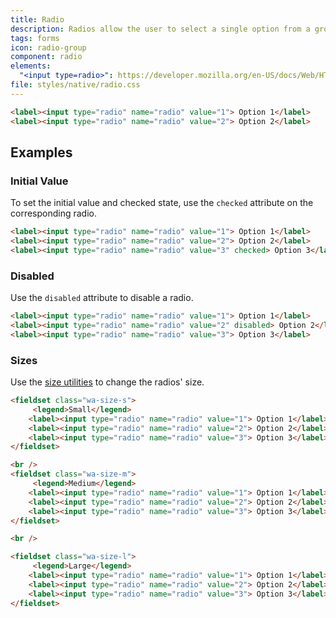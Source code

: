 ```yaml
---
title: Radio
description: Radios allow the user to select a single option from a group.
tags: forms
icon: radio-group
component: radio
elements:
  "<input type=radio>": https://developer.mozilla.org/en-US/docs/Web/HTML/Element/input/radio
file: styles/native/radio.css
---
```


<style>
	label {
		display: inline-block;
	}

	label + label {
		margin-inline-start: var(--wa-space);
	}
</style>

```html {.example}
<label><input type="radio" name="radio" value="1"> Option 1</label>
<label><input type="radio" name="radio" value="2"> Option 2</label>
```

## Examples

### Initial Value

To set the initial value and checked state, use the `checked` attribute on the corresponding radio.

```html {.example}
<label><input type="radio" name="radio" value="1"> Option 1</label>
<label><input type="radio" name="radio" value="2"> Option 2</label>
<label><input type="radio" name="radio" value="3" checked> Option 3</label>
```

### Disabled

Use the `disabled` attribute to disable a radio.

```html {.example}
<label><input type="radio" name="radio" value="1"> Option 1</label>
<label><input type="radio" name="radio" value="2" disabled> Option 2</label>
<label><input type="radio" name="radio" value="3"> Option 3</label>
```

### Sizes

Use the [size utilities](/docs/utilities/size) to change the radios' size.

```html {.example}
<fieldset class="wa-size-s">
	 <legend>Small</legend>
	<label><input type="radio" name="radio" value="1"> Option 1</label>
	<label><input type="radio" name="radio" value="2"> Option 2</label>
	<label><input type="radio" name="radio" value="3"> Option 3</label>
</fieldset>

<br />
<fieldset class="wa-size-m">
	 <legend>Medium</legend>
	<label><input type="radio" name="radio" value="1"> Option 1</label>
	<label><input type="radio" name="radio" value="2"> Option 2</label>
	<label><input type="radio" name="radio" value="3"> Option 3</label>
</fieldset>

<br />

<fieldset class="wa-size-l">
	 <legend>Large</legend>
	<label><input type="radio" name="radio" value="1"> Option 1</label>
	<label><input type="radio" name="radio" value="2"> Option 2</label>
	<label><input type="radio" name="radio" value="3"> Option 3</label>
</fieldset>
```
